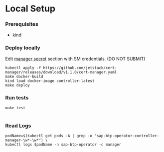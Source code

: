 # Local Setup
### Prerequisites
- [kind](https://kind.sigs.k8s.io/docs/user/quick-start/)

### Deploy locally
Edit [manager secret](../hack/override_values.yaml) section with SM credentials. (DO NOT SUBMIT)
```
kubectl apply -f https://github.com/jetstack/cert-manager/releases/download/v1.1.0/cert-manager.yaml
make docker-build
kind load docker-image controller:latest
make deploy
```
### Run tests
`make test`
</br></br>

### Read Logs
```
podName=$(kubectl get pods -A | grep -o "sap-btp-operator-controller-manager-\w*-\w*") \
kubectl logs $podName -n sap-btp-operator -c manager
```
